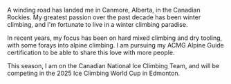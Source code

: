 A winding road has landed me in Canmore, Alberta, in the Canadian Rockies. My greatest passion over the past decade has been winter climbing, and I'm fortunate to live in a winter climbing paradise.

In recent years, my focus has been on hard mixed climbing and dry tooling, with some forays into alpine climbing. I am pursuing my ACMG Alpine Guide certification to be able to share this love with more people.  

This season, I am on the Canadian National Ice Climbing Team, and will be competing in the 2025 Ice Climbing World Cup in Edmonton.